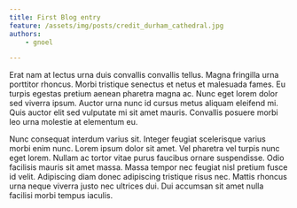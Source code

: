 ```yaml
---
title: First Blog entry
feature: /assets/img/posts/credit_durham_cathedral.jpg
authors:
    - gnoel

---
```


Erat nam at lectus urna duis convallis convallis tellus. Magna fringilla urna porttitor rhoncus. Morbi tristique senectus et netus et malesuada fames. Eu turpis egestas pretium aenean pharetra magna ac. Nunc eget lorem dolor sed viverra ipsum. Auctor urna nunc id cursus metus aliquam eleifend mi. Quis auctor elit sed vulputate mi sit amet mauris. Convallis posuere morbi leo urna molestie at elementum eu. 

Nunc consequat interdum varius sit. Integer feugiat scelerisque varius morbi enim nunc. Lorem ipsum dolor sit amet. Vel pharetra vel turpis nunc eget lorem. Nullam ac tortor vitae purus faucibus ornare suspendisse. Odio facilisis mauris sit amet massa. Massa tempor nec feugiat nisl pretium fusce id velit. Adipiscing diam donec adipiscing tristique risus nec. Mattis rhoncus urna neque viverra justo nec ultrices dui. Dui accumsan sit amet nulla facilisi morbi tempus iaculis.
